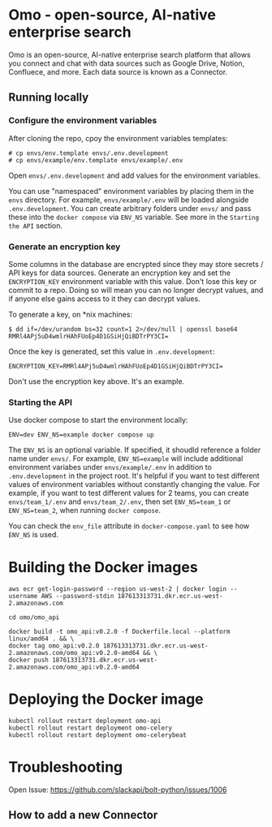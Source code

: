 # Omo - open-source, AI-native enterprise search

Omo is an open-source, AI-native enterprise search platform that allows you connect and chat with data sources such as Google Drive, Notion, Confluece, and more.
Each data source is known as a Connector.

## Running locally

### Configure the environment variables

After cloning the repo, cpoy the environment variables templates:

```
# cp envs/env.template envs/.env.development
# cp envs/example/env.template envs/example/.env
```

Open `envs/.env.development` and add values for the environment variables.

You can use "namespaced" environment variables by placing them in the `envs` directory.
For example, `envs/example/.env` will be loaded
alongside `.env.development`. You can create arbitrary folders under `envs/`
and pass these into the `docker compose` via `ENV_NS` variable.
See more  in the `Starting the API` section.

### Generate an encryption key

Some columns in the database are encrypted since they may store secrets / API keys for data sources. Generate an encryption key
and set the `ENCRYPTION_KEY` environment variable with this value. Don't lose this key or commit to a repo. Doing so will mean you can no longer decrypt values, and if anyone else gains access to it they can decrypt values.

To generate a key, on *nix machines:
```
$ dd if=/dev/urandom bs=32 count=1 2>/dev/null | openssl base64
RMRl4APj5uD4wmlrHAhFUoEp4D1GSiHjQiBDTrPY3CI=
```
Once the key is generated, set this value in `.env.development`:

```
ENCRYPTION_KEY=RMRl4APj5uD4wmlrHAhFUoEp4D1GSiHjQiBDTrPY3CI=
```
Don't use the encryption key above. It's an example.

### Starting the API

Use docker compose to start the environment locally:

`ENV=dev ENV_NS=example docker compose up`

The `ENV_NS` is an optional variable. If specified, it shoudld reference a folder name under `envs/`. For example, `ENV_NS=example` will include additional environment variabes under `envs/example/.env` in addition to `.env.development` in the project root. It's helpful if you want to test different values of environment variables without constantly
changing the value. For example, if you want to test different values for 2 teams, you can create `envs/team_1/.env` and `envs/team_2/.env`, then set `ENV_NS=team_1` or `ENV_NS=team_2`, when running `docker compose`.

You can check the `env_file` attribute in `docker-compose.yaml` to see how `ENV_NS` is used. 


# Building the Docker images


```
aws ecr get-login-password --region us-west-2 | docker login --username AWS --password-stdin 187613313731.dkr.ecr.us-west-2.amazonaws.com

cd omo/omo_api

docker build -t omo_api:v0.2.0 -f Dockerfile.local --platform linux/amd64 . && \
docker tag omo_api:v0.2.0 187613313731.dkr.ecr.us-west-2.amazonaws.com/omo_api:v0.2.0-amd64 && \
docker push 187613313731.dkr.ecr.us-west-2.amazonaws.com/omo_api:v0.2.0-amd64
```

# Deploying the Docker image
```
kubectl rollout restart deployment omo-api
kubectl rollout restart deployment omo-celery
kubectl rollout restart deployment omo-celerybeat
```

# Troubleshooting

Open Issue: https://github.com/slackapi/bolt-python/issues/1006

## How to add a new Connector